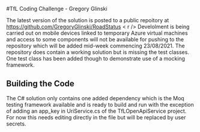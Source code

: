 #TfL Coding Challenge - Gregory Glinski

The latest version of the solution is posted to a public repoitory at https://github.com/GregoryGlinski/RoadStatus
< r />
Develolment is being carried out on mobile devices linked to temporary Azure virtual machines
and access to some components will not be available for pushing to the repository which will be added mid-week commencing 23/08/2021.
The repository does contain a working solution but is missing the test classes. One test class has been added though to demonstrate use of a mocking framework.

## Building the Code
The C# solution only contains one added dependency which is the Moq testing framework available and is ready to build and run
with the exception of adding an app_key in UriService.cs of the TfLOpenApiService project. For now this needs editing directly in the file but will be replaced by user secrets.
